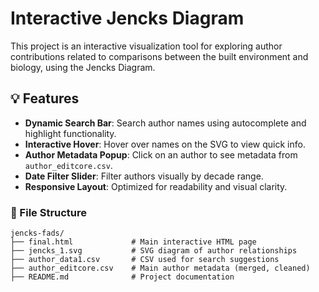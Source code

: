 # Interactive Jencks Diagram

This project is an interactive visualization tool for exploring author contributions related to comparisons between the built environment and biology, using the Jencks Diagram.

## 💡 Features

- **Dynamic Search Bar**: Search author names using autocomplete and highlight functionality.
- **Interactive Hover**: Hover over names on the SVG to view quick info.
- **Author Metadata Popup**: Click on an author to see metadata from `author_editcore.csv`.
- **Date Filter Slider**: Filter authors visually by decade range.
- **Responsive Layout**: Optimized for readability and visual clarity.

### 📂 File Structure

```
jencks-fads/
├── final.html             # Main interactive HTML page
├── jencks_1.svg           # SVG diagram of author relationships
├── author_data1.csv       # CSV used for search suggestions
├── author_editcore.csv    # Main author metadata (merged, cleaned)
├── README.md              # Project documentation
```
